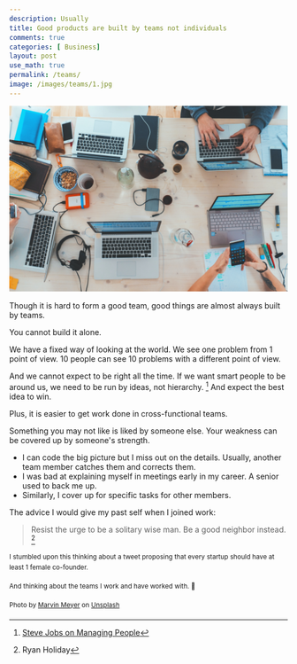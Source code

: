 ```yaml
---
description: Usually
title: Good products are built by teams not individuals
comments: true
categories: [ Business]
layout: post
use_math: true
permalink: /teams/
image: /images/teams/1.jpg
---
```

![](/images/teams/1.jpg)

Though it is hard to form a good team, good things are almost always built by teams.

You cannot build it alone.

We have a fixed way of looking at the world. We see one problem from 1 point of view. 10 people can see 10 problems with a different point of view.

And we cannot expect to be right all the time. If we want smart people to be around us, we need to be run by ideas, not hierarchy. [^1] And expect the best idea to win.

Plus, it is easier to get work done in cross-functional teams.

Something you may not like is liked by someone else. Your weakness can be covered up by someone's strength.
- I can code the big picture but I miss out on the details. Usually, another team member catches them and corrects them.
- I was bad at explaining myself in meetings early in my career. A senior used to back me up.
- Similarly, I cover up for specific tasks for other members.

The advice I would give my past self when I joined work:
> Resist the urge to be a solitary wise man. Be a good neighbor instead. [^2]


<sup>I stumbled upon this thinking about a tweet proposing that every startup should have at least 1 female co-founder.</sup>

<sup>And thinking about the teams I work and have worked with. 🙂</sup>

<sup>Photo by <a href="https://unsplash.com/@marvelous?utm_source=unsplash&amp;utm_medium=referral&amp;utm_content=creditCopyText">Marvin Meyer</a> on <a href="https://unsplash.com/s/photos/team?utm_source=unsplash&amp;utm_medium=referral&amp;utm_content=creditCopyText">Unsplash</a></sup>

[^1]: [Steve Jobs on Managing People](https://www.youtube.com/watch?v=f60dheI4ARg)
[^2]: Ryan Holiday

